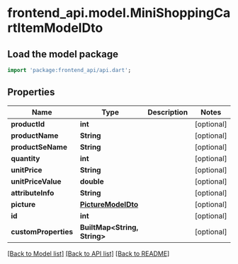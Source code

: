 # frontend_api.model.MiniShoppingCartItemModelDto

## Load the model package
```dart
import 'package:frontend_api/api.dart';
```

## Properties
Name | Type | Description | Notes
------------ | ------------- | ------------- | -------------
**productId** | **int** |  | [optional] 
**productName** | **String** |  | [optional] 
**productSeName** | **String** |  | [optional] 
**quantity** | **int** |  | [optional] 
**unitPrice** | **String** |  | [optional] 
**unitPriceValue** | **double** |  | [optional] 
**attributeInfo** | **String** |  | [optional] 
**picture** | [**PictureModelDto**](PictureModelDto.md) |  | [optional] 
**id** | **int** |  | [optional] 
**customProperties** | **BuiltMap&lt;String, String&gt;** |  | [optional] 

[[Back to Model list]](../README.md#documentation-for-models) [[Back to API list]](../README.md#documentation-for-api-endpoints) [[Back to README]](../README.md)


